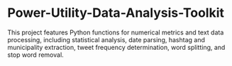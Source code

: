 # Power-Utility-Data-Analysis-Toolkit
This project features Python functions for numerical metrics and text data processing, including statistical analysis, date parsing, hashtag and municipality extraction, tweet frequency determination, word splitting, and stop word removal.

